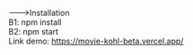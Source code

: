 --->Installation <br>
B1: npm install <br>
B2: npm start <br>
Link demo: https://movie-kohl-beta.vercel.app/

